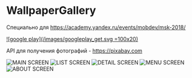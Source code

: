 # WallpaperGallery



Специально для <https://academy.yandex.ru/events/mobdev/msk-2018/>

[![google play](/images/googleplay_get.svg =100x20)](https://play.google.com/store/apps/details?id=ru.divizdev.wallpapergallery)


API для получения фотографий - https://pixabay.com

![MAIN SCREEN](images/0.png?raw=true "MAIN SCREEN")
![LIST SCREEN](images/1.png?raw=true "LIST SCREEN")
![DETAIL SCREEN](images/2.png?raw=true "DETAIL SCREEN")
![MENU SCREEN](images/3.png?raw=true "MENU SCREEN")
![ABOUT SCREEN](images/4.png?raw=true "ABOUT SCREEN")


